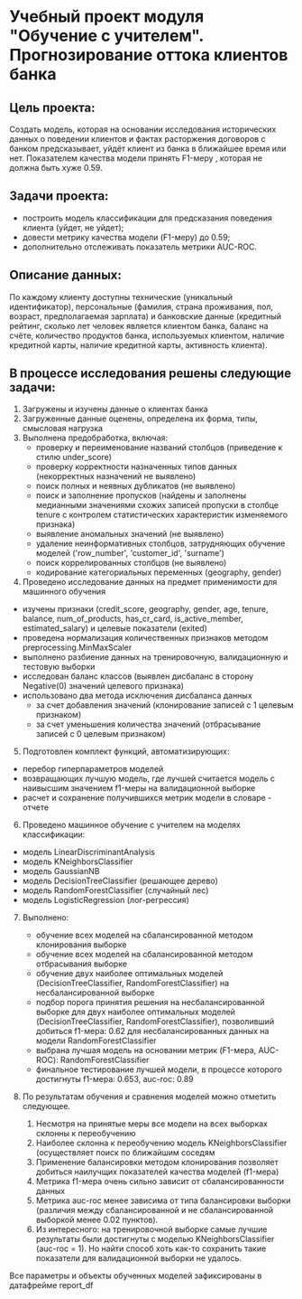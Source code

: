 # Учебный проект модуля "Обучение с учителем". Прогнозирование оттока клиентов банка

## Цель проекта:
Создать модель, которая на основании исследования исторических данных о поведении клиентов и фактах расторжения договоров с банком предсказывает, уйдёт клиент из банка в ближайшее время или нет. Показателем качества модели принять F1-меру , которая не должна быть хуже 0.59.

## Задачи проекта:
- построить модель классификации для предсказания поведения клиента (уйдет, не уйдет);
- довести метрику качества модели (F1-меру) до 0.59;
- дополнительно отслеживать показатель метрики AUC-ROC.

## Описание данных:
По каждому клиенту доступны технические (уникальный идентификатор), персональные (фамилия, страна проживания, пол, возраст, предполагаемая зарплата) и банковские данные (кредитный рейтинг, сколько лет человек является клиентом банка, баланс на счёте, количество продуктов банка, используемых клиентом, наличие кредитной карты, наличие кредитной карты, активность клиента).

## В процессе исследования решены следующие задачи:
1. Загружены и изучены данные о клиентах банка
2. Загруженные данные оценены, определена их форма, типы, смысловая нагрузка
3. Выполнена предобработка, включая:
     - проверку и переименование названий столбцов (приведение к стилю under_score)
     - проверку корректности назначенных типов данных (некорректных назначений не выявлено)
     - поиск полных и неявных дубликатов (не выявлено) 
     - поиск и заполнение пропусков (найдены и заполнены медианными значениями схожих записей пропуски в столбце tenure c контролем статистических характеристик изменяемого признака)
     - выявление аномальных значений (не выявлено)
     - удаление неинформативных столбцов, затрудняющих обучение моделей ('row_number', 'customer_id', 'surname')
     - поиск коррелированных столбцов (не выявлено)
     - кодирование категориальных переменных (geography, gender)
4. Проведено исследование данных на предмет применимости для машинного обучения
  - изучены признаки (credit_score, geography, gender, age, tenure, balance, num_of_products, has_cr_card, is_active_member, estimated_salary) и целевые показатели (exited)
  - проведена нормализация количественных признаков методом preprocessing.MinMaxScaler
  - выполнено разбиение данных на тренировочную, валидационную и тестовую выборки
  - исследован баланс классов (выявлен дисбаланс в сторону Negative(0) значений целевого признака)
  - использовано два метода исключения дисбаланса данных
     - за счет добавления значений (клонирование записей с 1 целевым признаком)
     - за счет уменьшения количества значений (отбрасывание записей с 0 целевым признаком)
5. Подготовлен комплект функций, автоматизирующих:
 - перебор гиперпараметров моделей
 - возвращающих лучшую модель, где лучшей считается модель с наивысшим значением f1-меры на валидационной выборке
 - расчет и сохранение получившихся метрик модели в словаре - отчете

6. Проведено машинное обучение с учителем на моделях классификации:
- модель LinearDiscriminantAnalysis
- модель KNeighborsClassifier
- модель GaussianNB
- модель DecisionTreeClassifier (решающее дерево)
- модель RandomForestClassifier (случайный лес)
- модель LogisticRegression (лог-регрессия)

7. Выполнено:
   - обучение всех моделей на сбалансированной методом клонирования выборке
   - обучение всех моделей на сбалансированной методом отбрасывания выборке
   - обучение двух наиболее оптимальных моделей (DecisionTreeClassifier, RandomForestClassifier) на несбалансированной выборке
   - подбор порога принятия решения на несбалансированной выборке для двух наиболее оптимальных моделей (DecisionTreeClassifier, RandomForestClassifier), позволивший добиться f1-мера: 0.62 для несбалансированных данных на модели RandomForestClassifier
   - выбрана лучшая модель на основании метрик (F1-мера, AUC-ROC): RandomForestClassifier
   - финальное тестирование лучшей модели, в процессе которого достигнуты f1-мера: 0.653, auc-roc: 0.89 
   
8. По результатам обучения и сравнения моделей можно отметить следующее.
   1. Несмотря на принятые меры все модели на всех выборках склонны к переобучению
   2. Наиболее склонна к переобучению модель KNeighborsClassifier (осуществляет поиск по ближайшим соседям
   3. Применение балансировки методом клонирования позволяет добиться наилучщих показателей качества моделей (f1-мера)
   4. Метрика f1-мера очень сильно зависит от сбалансированности данных
   5. Метрика auc-roc менее зависима от типа балансировки выборки (различия между сбалансированной и не сбалансированной выборкой менее 0.02 пунктов).
   6. Из интересного: на тренировочной выборке самые лучшие результаты были достигнуты с моделью KNeighborsClassifier (auc-roc = 1). Но найти способ хоть как-то сохранить такие показатели для валидационной выборки не  удалось.
   
Все параметры и объекты обученных моделей зафиксированы в датафрейме report_df
